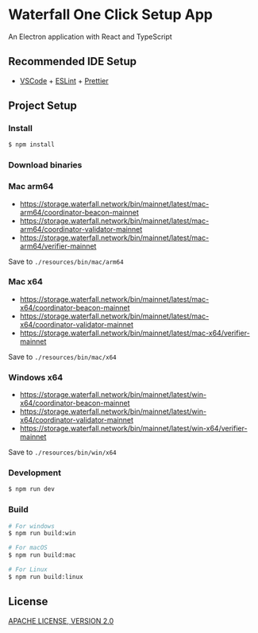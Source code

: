 # Waterfall One Click Setup App

An Electron application with React and TypeScript

## Recommended IDE Setup

- [VSCode](https://code.visualstudio.com/) + [ESLint](https://marketplace.visualstudio.com/items?itemName=dbaeumer.vscode-eslint) + [Prettier](https://marketplace.visualstudio.com/items?itemName=esbenp.prettier-vscode)

## Project Setup

### Install

```bash
$ npm install
```

### Download binaries

### Mac arm64

- https://storage.waterfall.network/bin/mainnet/latest/mac-arm64/coordinator-beacon-mainnet
- https://storage.waterfall.network/bin/mainnet/latest/mac-arm64/coordinator-validator-mainnet
- https://storage.waterfall.network/bin/mainnet/latest/mac-arm64/verifier-mainnet

Save to `./resources/bin/mac/arm64`

### Mac x64

- https://storage.waterfall.network/bin/mainnet/latest/mac-x64/coordinator-beacon-mainnet
- https://storage.waterfall.network/bin/mainnet/latest/mac-x64/coordinator-validator-mainnet
- https://storage.waterfall.network/bin/mainnet/latest/mac-x64/verifier-mainnet

Save to `./resources/bin/mac/x64`

### Windows x64

- https://storage.waterfall.network/bin/mainnet/latest/win-x64/coordinator-beacon-mainnet
- https://storage.waterfall.network/bin/mainnet/latest/win-x64/coordinator-validator-mainnet
- https://storage.waterfall.network/bin/mainnet/latest/win-x64/verifier-mainnet

Save to `./resources/bin/win/x64`

### Development

```bash
$ npm run dev
```

### Build

```bash
# For windows
$ npm run build:win

# For macOS
$ npm run build:mac

# For Linux
$ npm run build:linux
```

## License

[APACHE LICENSE, VERSION 2.0](https://www.apache.org/licenses/LICENSE-2.0)
